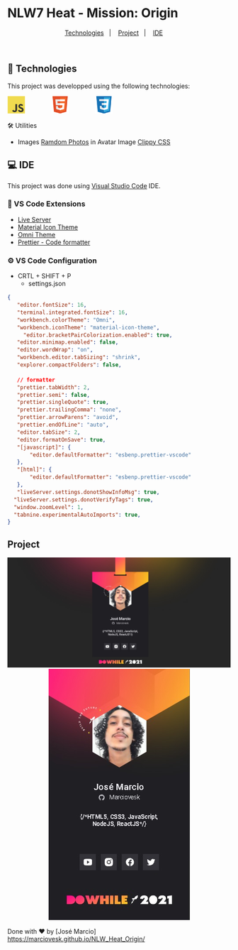 # NLW7 Heat - Mission: Origin


<p align="center">
    <a href="#-technologies">Technologies</a>&nbsp;&nbsp;&nbsp;|&nbsp;&nbsp;&nbsp;
    <a href="#-project">Project</a>&nbsp;&nbsp;&nbsp;|&nbsp;&nbsp;&nbsp;
    <a href="#-ide">IDE</a>&nbsp;&nbsp;&nbsp;&nbsp;&nbsp;&nbsp;
</p>


<br>


## 🚀 Technologies

This project was developped using the following technologies:
<p alight="center">
    <a href="https://developer.mozilla.org/en-US/docs/Web/JavaScript"><img height="40" src="https://raw.githubusercontent.com/devicons/devicon/master/icons/javascript/javascript-original.svg" alt="JavaScript"></a>
    &nbsp;&nbsp;&nbsp;&nbsp;&nbsp;&nbsp;&nbsp;&nbsp;&nbsp;&nbsp;&nbsp;&nbsp;&nbsp;
    <a href="https://developer.mozilla.org/en-US/docs/Web/HTML"><img height="40" src="https://raw.githubusercontent.com/devicons/devicon/master/icons/html5/html5-original.svg" alt="HTML5"></a>
    &nbsp;&nbsp;&nbsp;&nbsp;&nbsp;&nbsp;&nbsp;&nbsp;&nbsp;&nbsp;&nbsp;&nbsp;&nbsp;
    <a href="https://developer.mozilla.org/en-US/docs/Web/CSS"><img height="40" src="https://raw.githubusercontent.com/devicons/devicon/master/icons/css3/css3-original.svg" alt="CSS3"></a>
    &nbsp;&nbsp;&nbsp;&nbsp;&nbsp;&nbsp;&nbsp;&nbsp;&nbsp;&nbsp;&nbsp;&nbsp;&nbsp;
</p>



🛠 Utilities
- Images
[Ramdom Photos](http://lorempixel.com/150/150/people/) in Avatar Image
[Clippy CSS](https://bennettfeely.com/clippy/)


## 💻 IDE
This project was done using [Visual Studio Code](https://code.visualstudio.com/) IDE.


### 🧩 VS Code Extensions

- [Live Server](https://marketplace.visualstudio.com/items?itemName=ritwickdey.LiveServer)
- [Material Icon Theme](https://marketplace.visualstudio.com/items?itemName=PKief.material-icon-theme)
- [Omni Theme](https://marketplace.visualstudio.com/items?itemName=rocketseat.theme-omni)
- [Prettier - Code formatter](https://marketplace.visualstudio.com/items?itemName=esbenp.prettier-vscode#:~:text=Prettier%20is%20an%20opinionated%20code,account%2C%20wrapping%20code%20when%20necessary.)


### ⚙ VS Code Configuration

-   CRTL + SHIFT + P
    -   settings.json

```json
{
   "editor.fontSize": 16,
   "terminal.integrated.fontSize": 16,
   "workbench.colorTheme": "Omni",
   "workbench.iconTheme": "material-icon-theme",
     "editor.bracketPairColorization.enabled": true,
   "editor.minimap.enabled": false,
   "editor.wordWrap": "on",
   "workbench.editor.tabSizing": "shrink",
   "explorer.compactFolders": false,

   // formatter
   "prettier.tabWidth": 2,
   "prettier.semi": false, 
   "prettier.singleQuote": true,
   "prettier.trailingComma": "none", 
   "prettier.arrowParens": "avoid",
   "prettier.endOfLine": "auto",
   "editor.tabSize": 2,
   "editor.formatOnSave": true,
   "[javascript]": {
       "editor.defaultFormatter": "esbenp.prettier-vscode"
   },
   "[html]": {
       "editor.defaultFormatter": "esbenp.prettier-vscode"
   },
   "liveServer.settings.donotShowInfoMsg": true,
  "liveServer.settings.donotVerifyTags": true,
  "window.zoomLevel": 1,
  "tabnine.experimentalAutoImports": true,
}
```


## Project

<div align="center">
    <img src="images/dpdesk.jpeg">
</div>
<div align="center">
    <img src="images/dpmob.jpeg">
</div>



Done with ♥ by [José Marcio]
<br>
https://marciovesk.github.io/NLW_Heat_Origin/

